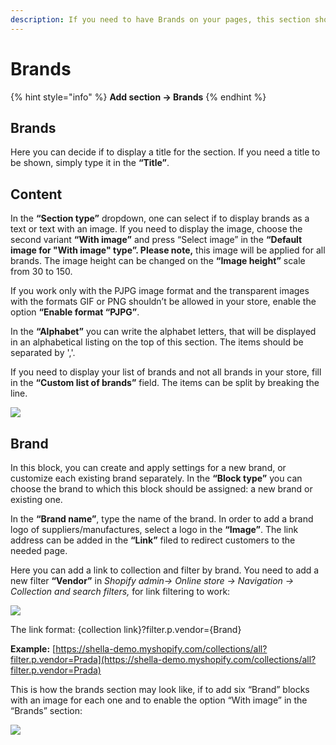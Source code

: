 ```yaml
---
description: If you need to have Brands on your pages, this section should be added.
---
```


# Brands

{% hint style="info" %}
**Add section -> Brands**
{% endhint %}

## Brands

&#x20;Here you can decide if to display a title for the section. If you need a title to be shown, simply type it in the **“Title”**.

## Content

&#x20;In the **“Section type”** dropdown, one can select if to display brands as a text or text with an image. If you need to display the image, choose the second variant **“With image”** and press “Select image” in the **“Default image for "With image" type”.  Please note,** this image will be applied for all brands. The image height can be changed on the **“Image height”** scale from 30 to 150.

&#x20; If you work only with the PJPG image format and the transparent images with the formats GIF or PNG shouldn’t be allowed in your store, enable the option **“Enable format “PJPG”**.

&#x20; In the **“Alphabet”** you can write the alphabet letters, that will be displayed in an alphabetical listing on the top of this section. The items should be separated by ','.&#x20;

&#x20;If you need to display your list of brands and not all brands in your store, fill in the **“Custom list of brands”** field. The items can be split by breaking the line.

![](../.gitbook/assets/brands\_section.png)

## Brand

&#x20;In this block, you can create and apply settings for a new brand, or customize each existing brand separately. In the **“Block type”** you can choose the brand to which this block should be assigned: a new brand or existing one.

&#x20;In the **“Brand name”**, type the name of the brand.  In order to add a brand logo of suppliers/manufactures, select a logo in the **“Image”**. The link address can be added in the **“Link”** filed to redirect customers to the needed page.

&#x20;Here you can add a link to collection and filter by brand. You need to add a new filter **“Vendor”** in _Shopify admin-> Online store -> Navigation -> Collection and search filters,_ for link filtering to work:

![](../.gitbook/assets/brands\_admin.png)

&#x20;The link format: {collection link}?filter.p.vendor={Brand}

**Example:** [https://shella-demo.myshopify.com/collections/all?filter.p.vendor=Prada](https://shella-demo.myshopify.com/collections/all?filter.p.vendor=Prada)

&#x20;This is how the brands section may look like, if to add six “Brand” blocks with an image for each one and to enable the option “With image” in the “Brands” section:

![](../.gitbook/assets/brand\_block.png)
